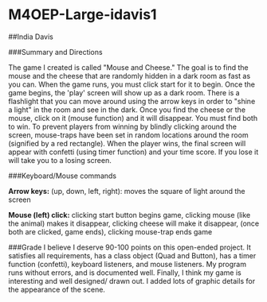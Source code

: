 # M4OEP-Large-idavis1
##India Davis

###Summary and Directions

The game I created is called "Mouse and Cheese." The goal is to find the mouse and the
cheese that are randomly hidden in a dark room as fast as you can. When the game runs, you must click
start for it to begin. Once the game begins, the 'play' screen will show up as a dark room. There
is a flashlight that you can move around using the arrow keys in order to "shine a light" in the room
and see in the dark. Once you find the cheese or the mouse, click on it (mouse function) and it will disappear.
You must find both to win. To prevent players from winning by blindly clicking around the screen, mouse-traps
have been set in random locations around the room (signified by a red rectangle). When the player wins, 
the final screen will appear with confetti (using timer function) and your time score. If you lose it will
take you to a losing screen.

###Keyboard/Mouse commands

**Arrow keys:** (up, down, left, right): moves the square of light around the screen

**Mouse (left) click:** clicking start button begins game, clicking mouse (like the animal) 
makes it disappear, clicking cheese will make it disappear, (once both are clicked, game ends), 
clicking mouse-trap ends game

###Grade
I believe I deserve 90-100 points on this open-ended project. It satisfies all requirements, has a class object (Quad
and Button), has a timer function (confetti), keyboard listeners, and mouse listeners.
My program runs without errors, and is documented well. Finally, I think my game is interesting and well designed/
drawn out. I added lots of graphic details for the appearance of the scene.
